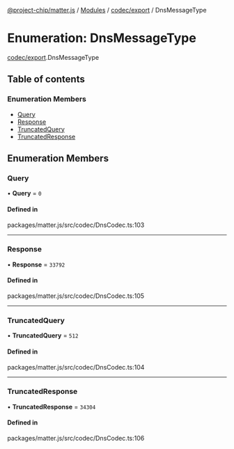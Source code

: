 [@project-chip/matter.js](../README.md) / [Modules](../modules.md) / [codec/export](../modules/codec_export.md) / DnsMessageType

# Enumeration: DnsMessageType

[codec/export](../modules/codec_export.md).DnsMessageType

## Table of contents

### Enumeration Members

- [Query](codec_export.DnsMessageType.md#query)
- [Response](codec_export.DnsMessageType.md#response)
- [TruncatedQuery](codec_export.DnsMessageType.md#truncatedquery)
- [TruncatedResponse](codec_export.DnsMessageType.md#truncatedresponse)

## Enumeration Members

### Query

• **Query** = ``0``

#### Defined in

packages/matter.js/src/codec/DnsCodec.ts:103

___

### Response

• **Response** = ``33792``

#### Defined in

packages/matter.js/src/codec/DnsCodec.ts:105

___

### TruncatedQuery

• **TruncatedQuery** = ``512``

#### Defined in

packages/matter.js/src/codec/DnsCodec.ts:104

___

### TruncatedResponse

• **TruncatedResponse** = ``34304``

#### Defined in

packages/matter.js/src/codec/DnsCodec.ts:106

